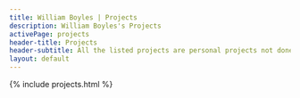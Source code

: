```yaml
---
title: William Boyles | Projects
description: William Boyles's Projects
activePage: projects
header-title: Projects
header-subtitle: All the listed projects are personal projects not done for school.
layout: default
---
```


{% include projects.html %}
